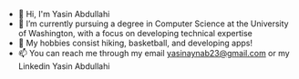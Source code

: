 - 👋 Hi, I'm Yasin Abdullahi 
- 🔭 I’m currently pursuing a degree in Computer Science at the University of Washington, with a focus on developing technical expertise
- 🌱 My hobbies consist hiking, basketball, and developing apps!
- 📫 You can reach me through my email yasinaynab23@gmail.com or my Linkedin Yasin Abdullahi
